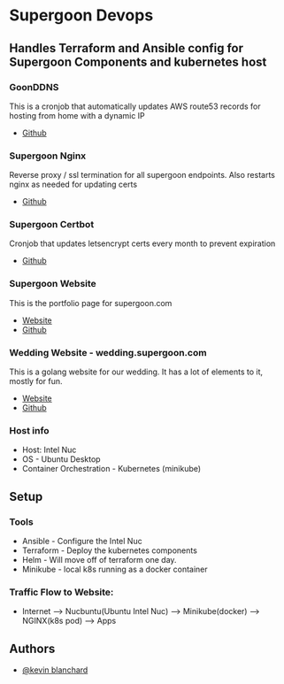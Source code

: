 # Supergoon Devops
## Handles Terraform and Ansible config for Supergoon Components and kubernetes host

### GoonDDNS
This is a cronjob that automatically updates AWS route53 records for hosting from home with a dynamic IP
- [Github](https://github.com/supergoongaming/sg_ddns)

### Supergoon Nginx
Reverse proxy / ssl termination for all supergoon endpoints.  Also restarts nginx as needed for updating certs
- [Github](https://github.com/supergoongaming/sg_nginx)

### Supergoon Certbot
Cronjob that updates letsencrypt certs every month to prevent expiration
- [Github](https://github.com/supergoongaming/sg_certbot)

### Supergoon Website
This is the portfolio page for supergoon.com
- [Website](https://supergoon.com)
- [Github](https://github.com/supergoongaming/sg_com)

### Wedding Website - wedding.supergoon.com

This is a golang website for our wedding.  It has a lot of elements to it, mostly for fun.
- [Website]( https://wedding.supergoon.com)
- [Github](https://github.com/supergoongaming/sg_wedding)




### Host info
- Host: Intel Nuc
- OS - Ubuntu Desktop
- Container Orchestration - Kubernetes (minikube)


## Setup
### Tools
- Ansible - Configure the Intel Nuc
- Terraform - Deploy the kubernetes components
- Helm - Will move off of terraform one day.
- Minikube - local k8s running as a docker container

### Traffic Flow to Website:
- Internet --> Nucbuntu(Ubuntu Intel Nuc) --> Minikube(docker) --> NGINX(k8s pod) --> Apps

## Authors

- [@kevin blanchard](https://www.github.com/kjblanchard)

